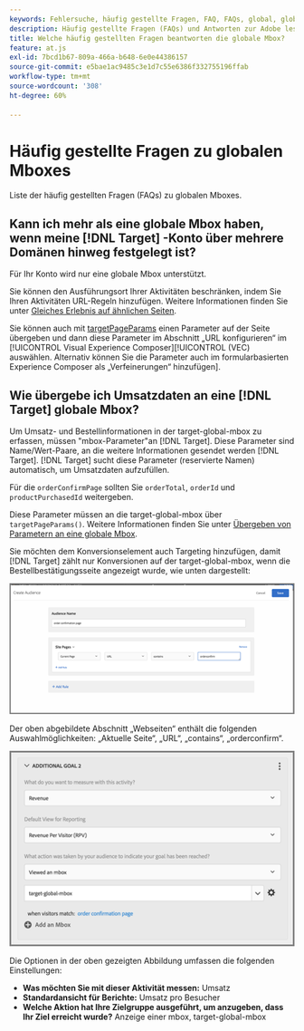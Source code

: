 ```yaml
---
keywords: Fehlersuche, häufig gestellte Fragen, FAQ, FAQs, global, globale mbox
description: Häufig gestellte Fragen (FAQs) und Antworten zur Adobe lesen [!DNL Target] globale Mboxes.
title: Welche häufig gestellten Fragen beantworten die globale Mbox?
feature: at.js
exl-id: 7bcd1b67-809a-466a-b648-6e0e44386157
source-git-commit: e5bae1ac9485c3e1d7c55e6386f332755196ffab
workflow-type: tm+mt
source-wordcount: '308'
ht-degree: 60%

---
```


# Häufig gestellte Fragen zu globalen Mboxes

Liste der häufig gestellten Fragen (FAQs) zu globalen Mboxes.

## Kann ich mehr als eine globale Mbox haben, wenn meine [!DNL Target] -Konto über mehrere Domänen hinweg festgelegt ist?

Für Ihr Konto wird nur eine globale Mbox unterstützt.

Sie können den Ausführungsort Ihrer Aktivitäten beschränken, indem Sie Ihren Aktivitäten URL-Regeln hinzufügen. Weitere Informationen finden Sie unter [Gleiches Erlebnis auf ähnlichen Seiten](https://experienceleague.adobe.com/docs/target/using/experiences/vec/temtest.html).

Sie können auch mit [targetPageParams](/help/dev/implement/client-side/atjs/atjs-functions/targetpageparams.md) einen Parameter auf der Seite übergeben und dann diese Parameter im Abschnitt „URL konfigurieren“ im [!UICONTROL Visual Experience Composer][!UICONTROL  (VEC) auswählen. Alternativ können Sie die Parameter auch im formularbasierten Experience Composer als „Verfeinerungen“ hinzufügen].

## Wie übergebe ich Umsatzdaten an eine [!DNL Target] globale Mbox?

Um Umsatz- und Bestellinformationen in der target-global-mbox zu erfassen, müssen &quot;mbox-Parameter&quot;an [!DNL Target]. Diese Parameter sind Name/Wert-Paare, an die weitere Informationen gesendet werden [!DNL Target]. [!DNL Target] sucht diese Parameter (reservierte Namen) automatisch, um Umsatzdaten aufzufüllen.

Für die `orderConfirmPage` sollten Sie `orderTotal`, `orderId` und `productPurchasedId` weitergeben. 

Diese Parameter müssen an die target-global-mbox über `targetPageParams()`. Weitere Informationen finden Sie unter [Übergeben von Parametern an eine globale Mbox](/help/dev/implement/client-side/atjs/global-mbox/pass-parameters-to-global-mbox.md).

Sie möchten dem Konversionselement auch Targeting hinzufügen, damit [!DNL Target] zählt nur Konversionen auf der target-global-mbox, wenn die Bestellbestätigungsseite angezeigt wurde, wie unten dargestellt:

![ALT-Bild](assets/revenue1.png)

Der oben abgebildete Abschnitt „Webseiten“ enthält die folgenden Auswahlmöglichkeiten: „Aktuelle Seite“, „URL“, „contains“, „orderconfirm“.

![ALT-Bild](assets/revenue2.png)

Die Optionen in der oben gezeigten Abbildung umfassen die folgenden Einstellungen:

* **Was möchten Sie mit dieser Aktivität messen:** Umsatz
* **Standardansicht für Berichte:** Umsatz pro Besucher
* **Welche Aktion hat Ihre Zielgruppe ausgeführt, um anzugeben, dass Ihr Ziel erreicht wurde?** Anzeige einer mbox, target-global-mbox
